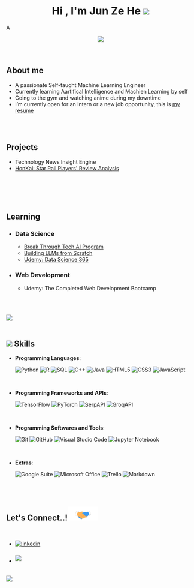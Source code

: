 <h1 align="center"><b>Hi , I'm Jun Ze He </b><img src="https://media.giphy.com/media/hvRJCLFzcasrR4ia7z/giphy.gif" width="35"></h1>
<!--  -->A
<p align="center">
<a href="https://github.com/DenverCoder1/readme-typing-svg">
  <img src="https://readme-typing-svg.herokuapp.com?font=Time+New+Roman&color=cyan&size=25&center=true&vCenter=true&width=700&height=100&lines=BIG+Fan+of+AI,+Machine+Learning,+and+Data+Science.&hearts;;Active+Data+Science+Researcher.;Learner+loves+to+learn+new+stuff."/>
</a>
</p>


<br>

	
## **About me**

- A passionate Self-taught Machine Learning Engineer
- Currently learning Aartifical Intelligence and Machien Learning by self
- Going to the gym and watching anime during my downtime
- I’m currently open for an Intern or a new job opportunity, this is [my resume](https://github.com/JunJul/Resume/blob/Master/Resume.pdf)

<br><br>

## Projects
 - Technology News Insight Engine
 - [HonKai: Star Rail Players' Review Analysis](https://github.com/JunJul/Topic-Modeling-Honkai-Star-Rail)

<br>

<br><br>

## Learning

- ### Data Science
  - [Break Through Tech AI Program](https://github.com/JunJul/Break-Through-Tech-AI)
  - [Building LLMs from Scratch](https://github.com/JunJul/Learning-Building-LLM-from-Scratch)
  - [Udemy: Data Science 365](https://github.com/JunJul/Udemy-Data-Science-365)
    
- ### Web Development
  - Udemy: The Completed Web Development Bootcamp

<br><br>

<img src="https://user-images.githubusercontent.com/73097560/115834477-dbab4500-a447-11eb-908a-139a6edaec5c.gif"><br><br>

## <img src="https://media2.giphy.com/media/QssGEmpkyEOhBCb7e1/giphy.gif?cid=ecf05e47a0n3gi1bfqntqmob8g9aid1oyj2wr3ds3mg700bl&rid=giphy.gif" width ="25"><b> Skills</b>

<p align="center">

- **Programming Languages**:

  ![Python](https://img.shields.io/badge/Python%20-%2314354C.svg?style=for-the-badge&logo=python&logoColor=white)
  ![R](https://img.shields.io/badge/R%20-%2361DBFB.svg?style=for-the-badge&logo=R&logoColor=white)
  ![SQL](https://img.shields.io/badge/SQL%20-%23F29111.svg?style=for-the-badge&logo=sqlite&logoColor=white)
  ![C++](https://img.shields.io/badge/C++%20-%2300599C.svg?style=for-the-badge&logo=c%2B%2B&logoColor=white)
  ![Java](https://img.shields.io/badge/Java-%232370ED.svg?style=for-the-badge&logo=java&logoColor=white)
  ![HTML5](https://img.shields.io/badge/HTML5%20-%23E34F26.svg?style=for-the-badge&logo=html5&logoColor=white)
  ![CSS3](https://img.shields.io/badge/CSS%20-%231572B6.svg?style=for-the-badge&logo=css3&logoColor=white)
  ![JavaScript](https://img.shields.io/badge/JavaScript%20-%23F7DF1E.svg?style=for-the-badge&logo=javascript&logoColor=black)

<br>

- **Programming Frameworks and APIs**:
  
  ![TensorFlow](https://img.shields.io/badge/TensorFlow-%23FF6F00.svg?style=for-the-badge&logo=tensorflow&logoColor=white)
  ![PyTorch](https://img.shields.io/badge/PyTorch-%23EE4C2C.svg?style=for-the-badge&logo=pytorch&logoColor=white)
  ![SerpAPI](https://img.shields.io/badge/Serp_API-%2300B8D9.svg?style=for-the-badge&logo=serpapi&logoColor=white)
  ![GroqAPI](https://img.shields.io/badge/Groq_API-%23004150.svg?style=for-the-badge&logo=groq&logoColor=white)


<br>

- **Programming Softwares and Tools**:

    ![Git](https://img.shields.io/badge/git-%23F05033.svg?style=for-the-badge&logo=git&logoColor=white)
    ![GitHub](https://img.shields.io/badge/github-%23121011.svg?style=for-the-badge&logo=github&logoColor=white)
    ![Visual Studio Code](https://img.shields.io/badge/Visual%20Studio%20Code-0078d7.svg?style=for-the-badge&logo=visual-studio-code&logoColor=white)
    ![Jupyter Notebook](https://img.shields.io/badge/Jupyter%20Notebook-%23F37626.svg?style=for-the-badge&logo=jupyter&logoColor=white)

<br>

- **Extras**:

    ![Google Suite](https://img.shields.io/badge/Google%20Suite-%234285F4.svg?style=for-the-badge&logo=google&logoColor=white)
    ![Microsoft Office](https://img.shields.io/badge/Microsoft%20Office-%23F7DF1E.svg?style=for-the-badge&logo=microsoft-office&logoColor=white)
    ![Trello](https://img.shields.io/badge/Trello-%23026AA7.svg?style=for-the-badge&logo=trello&logoColor=white)
    ![Markdown](https://img.shields.io/badge/markdown-%23000000.svg?style=for-the-badge&logo=markdown&logoColor=white)   

</p>

<br>
<br>

## <b> Let's Connect..!</b><img src="https://github.com/0xAbdulKhalid/0xAbdulKhalid/raw/main/assets/mdImages/handshake.gif" width ="80">
<br>
<div align='left'>

<ul>

<li>
<a href="https://www.linkedin.com/in/jun-ze-he-9146a3267/" target="_blank">
<img src="https://img.shields.io/badge/linkedin:  JUNZEHE-%2300acee.svg?color=405DE6&style=for-the-badge&logo=linkedin&logoColor=white" alt=linkedin style="margin-bottom: 5px;"/>
</a>
</li>

<br>

<li>
<a href="mailto:junzehe977@gmail.com" target="_blank">
<img src="https://img.shields.io/badge/gmail:  junzehe977@gmail.com-%23EA4335.svg?style=for-the-badge&logo=gmail&logoColor=white" t=mail style="margin-bottom: 5px;" />
</a>
</li>
	
</ul>
</div>

<br>
<img src="https://user-images.githubusercontent.com/73097560/115834477-dbab4500-a447-11eb-908a-139a6edaec5c.gif">
<br>
<br>
<br>

<div align='center'>

